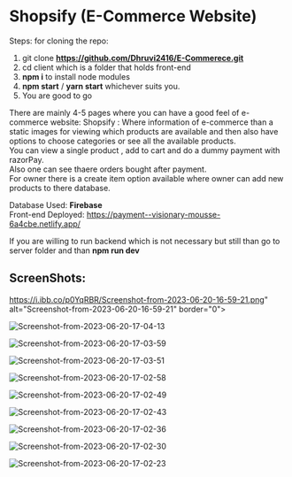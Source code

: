 # Shopsify (E-Commerce Website)

Steps: for cloning the repo:

1. git clone **https://github.com/Dhruvi2416/E-Commerece.git**
2. cd client which is a folder that holds front-end
3. **npm i** to install node modules
4. **npm start** / **yarn start** whichever suits you.
5. You are good to go

There are mainly 4-5 pages where you can have a good feel of e-commerce website:
Shopsify : 
    Where information of e-commerce than  a static images for viewing which products are available and then also have options to choose categories or see all the available products.
    <br/>You can view a single product , add to cart and do a dummy payment with razorPay.
    <br/>Also one can see thaere orders bought after payment.
    <br/>For owner there is a create item option available where owner can add new products to there database.


Database Used: **Firebase**
<br/>Front-end Deployed: https://payment--visionary-mousse-6a4cbe.netlify.app/

If you are willing to run backend which is not necessary but still than go to server folder and than **npm run dev**


## ScreenShots:

https://i.ibb.co/p0YqRBR/Screenshot-from-2023-06-20-16-59-21.png" alt="Screenshot-from-2023-06-20-16-59-21" border="0">

<img src="https://i.ibb.co/CQq1dfF/Screenshot-from-2023-06-20-17-04-13.png" alt="Screenshot-from-2023-06-20-17-04-13" border="0"></a>

<img src="https://i.ibb.co/jfdCtFY/Screenshot-from-2023-06-20-17-03-59.png" alt="Screenshot-from-2023-06-20-17-03-59" border="0"></a>

<img src="https://i.ibb.co/KDm2R9m/Screenshot-from-2023-06-20-17-03-51.png" alt="Screenshot-from-2023-06-20-17-03-51" border="0"></a>

<img src="https://i.ibb.co/MGtXBGD/Screenshot-from-2023-06-20-17-02-58.png" alt="Screenshot-from-2023-06-20-17-02-58" border="0"></a>

<img src="https://i.ibb.co/rGHkSNj/Screenshot-from-2023-06-20-17-02-49.png" alt="Screenshot-from-2023-06-20-17-02-49" border="0"></a>

<img src="https://i.ibb.co/n0fJyZb/Screenshot-from-2023-06-20-17-02-43.png" alt="Screenshot-from-2023-06-20-17-02-43" border="0"></a>

<img src="https://i.ibb.co/64crXG8/Screenshot-from-2023-06-20-17-02-36.png" alt="Screenshot-from-2023-06-20-17-02-36" border="0"></a>

<img src="https://i.ibb.co/VqyT55p/Screenshot-from-2023-06-20-17-02-30.png" alt="Screenshot-from-2023-06-20-17-02-30" border="0"></a>

<img src="https://i.ibb.co/qWMw6wS/Screenshot-from-2023-06-20-17-02-23.png" alt="Screenshot-from-2023-06-20-17-02-23" border="0"></a>
